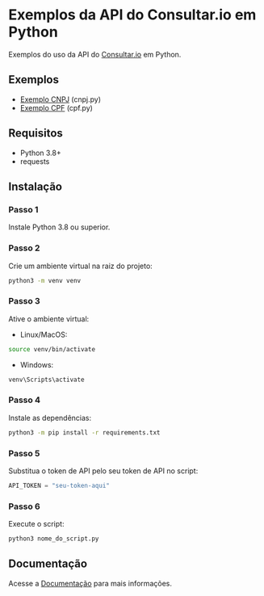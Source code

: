 # Exemplos da API do Consultar.io em Python

Exemplos do uso da API do [Consultar.io](https://consultar.io/?utm_source=github&utm_medium=readme&utm_campaign=api) em Python.

## Exemplos

- [Exemplo CNPJ](/python/cnpj.py) (cnpj.py)
- [Exemplo CPF](/python/cpf.py) (cpf.py)

## Requisitos

- Python 3.8+
- requests

## Instalação

### Passo 1

Instale Python 3.8 ou superior.

### Passo 2

Crie um ambiente virtual na raiz do projeto:

```bash
python3 -m venv venv
```

### Passo 3

Ative o ambiente virtual:

- Linux/MacOS:

```bash
source venv/bin/activate
```

- Windows:

```bash
venv\Scripts\activate
```

### Passo 4

Instale as dependências:

```bash
python3 -m pip install -r requirements.txt
```

### Passo 5

Substitua o token de API pelo seu token de API no script:

```python
API_TOKEN = "seu-token-aqui"
```

### Passo 6

Execute o script:

```bash
python3 nome_do_script.py
```

## Documentação

Acesse a [Documentação](https://consultar.dev/?utm_source=github&utm_medium=readme&utm_campaign=api) para mais informações.
